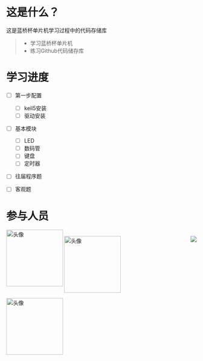 # 这是什么？
这是蓝桥杯单片机学习过程中的代码存储库

> * 学习蓝桥杯单片机
> * 练习Github代码储存库

# 学习进度
- [ ] 第一步配置
    - [ ] keil5安装
    - [ ] 驱动安装
- [ ] 基本模块
    - [ ] LED
    - [ ] 数码管
    - [ ] 键盘
    - [ ] 定时器
- [ ] 往届程序题
- [ ] 客观题


# 参与人员

<img align="left" src="严/tx.png" width="150" height="150" alt="头像"/><br/>
<img align="right" src="https://github-readme-stats.vercel.app/api?username=LoveMiku233&show_icons=true">
<img src="薛/tx.png" width="150" height="150" alt="头像"/><br/>

<img src="马/tx.png" width="150" height="150" alt="头像"/><br/>
